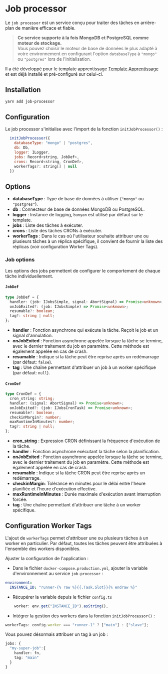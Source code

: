 # Job processor

Le `job processor` est un service conçu pour traiter des tâches en arrière-plan de manière efficace et fiable.

> **Ce service supporte à la fois MongoDB et PostgreSQL comme moteur de stockage.**  
> Vous pouvez choisir le moteur de base de données le plus adapté à votre environnement en configurant l'option `databaseType` à `"mongo"` ou `"postgres"` lors de l'initialisation.

Il a été développé pour le template apprentissage [Template Apprentissage](https://github.com/mission-apprentissage/template-apprentissage) et est déjà installé et pré-configuré sur celui-ci.

## Installation

```bash
yarn add job-processor
```

## Configuration

Le job processor s'initialise avec l'import de la fonction `initJobProcessor()` :

```js
  initJobProcessor({
    databaseType: "mongo" | "postgres",
    db: Db,
    logger: ILogger,
    jobs: Record<string, JobDef>,
    crons: Record<string, CronDef>,
    workerTags?: string[] | null
  })
```

## Options

- **databaseType** : Type de base de données à utiliser (`"mongo"` ou `"postgres"`).
- **db** : Connecteur de base de données MongoDB ou PostgreSQL.
- **logger** : Instance de logging, `bunyan` est utilisé par défaut sur le template.
- **jobs** : Liste des tâches à exécuter.
- **crons** : Liste des tâches CRONs à exécuter.
- **workerTags** : Dans le cas où l'utilisateur souhaite attribuer une ou plusieurs tâches à un réplica spécifique, il convient de fournir la liste des réplicas (voir configuration Worker Tags).

### Job options

Les options des jobs permettent de configurer le comportement de chaque tâche individuellement.

#### `JobDef`

```ts
type JobDef = {
  handler: (job: IJobsSimple, signal: AbortSignal) => Promise<unknown>;
  onJobExited?: (job: IJobsSimple) => Promise<unknown>;
  resumable?: boolean;
  tag?: string | null;
};
```

- **handler** : Fonction asynchrone qui exécute la tâche. Reçoit le job et un signal d'annulation.
- **onJobExited** : Fonction asynchrone appelée lorsque la tâche se termine, avec le dernier traitement du job en paramètre. Cette méthode est également appelée en cas de crash.
- **resumable** : Indique si la tâche peut être reprise après un redémarrage (par défaut: `false`).
- **tag** : Une chaîne permettant d'attribuer un job à un worker spécifique (par défaut: `null`).

#### `CronDef`

```ts
type CronDef = {
  cron_string: string;
  handler: (signal: AbortSignal) => Promise<unknown>;
  onJobExited?: (job: IJobsCronTask) => Promise<unknown>;
  resumable?: boolean;
  checkinMargin?: number;
  maxRuntimeInMinutes?: number;
  tag?: string | null;
};
```

- **cron_string** : Expression CRON définissant la fréquence d'exécution de la tâche.
- **handler** : Fonction asynchrone exécutant la tâche selon la planification.
- **onJobExited** : Fonction asynchrone appelée lorsque la tâche se termine, avec le dernier traitement du job en paramètre. Cette méthode est également appelée en cas de crash.
- **resumable** : Indique si la tâche CRON peut être reprise après un redémarrage.
- **checkinMargin**: Tolérance en minutes pour le délai entre l'heure planifiée et l'heure d'exécution effective.
- **maxRuntimeInMinutes** : Durée maximale d'exécution avant interruption forcée.
- **tag** : Une chaîne permettant d'attribuer une tâche à un worker spécifique.

## Configuration Worker Tags

L'ajout de `workerTags` permet d'attribuer une ou plusieurs tâches à un worker en particulier.
Par défaut, toutes les tâches peuvent être attribuées à l'ensemble des workers disponibles.

Ajuster la configuration de l'application :

- Dans le fichier `docker-compose.production.yml`, ajouter la variable d'environnement au service `job-processor` :

```yaml
environment:
  INSTANCE_ID: "runner-{% raw %}{{.Task.Slot}}{% endraw %}"
```

- Récupérer la variable depuis le fichier `config.ts`

```ts
    worker: env.get("INSTANCE_ID").asString(),
```

- Intégrer la gestion des workers dans la fonction `initJobProcessor()` :

```ts
workerTags: config.worker === "runner-1" ? ["main"] : ["slave"];
```

Vous pouvez désormais attribuer un tag à un job :

```ts
jobs: {
  "my-super-job":{
    handler: fn,
    tag: "main"
  }
}
```
